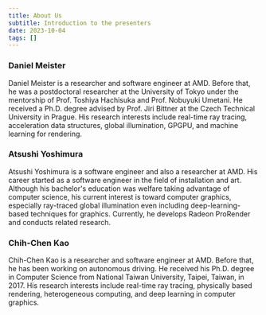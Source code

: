 ```yaml
---
title: About Us
subtitle: Introduction to the presenters
date: 2023-10-04
tags: []
---
```

### Daniel Meister

Daniel Meister is a researcher and software engineer at AMD. Before that, he was a postdoctoral researcher at the University of Tokyo under the mentorship of Prof. Toshiya Hachisuka and Prof. Nobuyuki Umetani. He received a Ph.D. degree advised by Prof. Jiri Bittner at the Czech Technical University in Prague. His research interests include real-time ray tracing, acceleration data structures, global illumination, GPGPU, and machine learning for rendering.

### Atsushi Yoshimura
<!-- ![Scenario 1: Across columns](/img/Atsushi.png)

{{< gallery caption-effect="fade" >}}
  {{< figure thumb="-thumb" link="/img/Atsushi.png" >}}
  {{< figure thumb="-thumb" link="/img/sphere.jpg" caption="Sphere" >}}
  {{< figure thumb="-thumb" link="/img/triangle.jpg" caption="Triangle" alt="This is a long comment about a triangle" >}}
{{< /gallery >}} -->

<!-- {{< figure src="/img/Atsushi.png">}} -->

Atsushi Yoshimura is a software engineer and also a researcher at AMD. His career started as a software engineer in the field of installation and art. Although his bachelor's education was welfare taking advantage of computer science, his current interest is toward computer graphics, especially ray-traced global illumination even including deep-learning-based techniques for graphics. Currently, he develops Radeon ProRender and conducts related research.

### Chih-Chen Kao

Chih-Chen Kao is a researcher and software engineer at AMD. Before that, he has been working on autonomous driving. He received his Ph.D. degree in Computer Science from National Taiwan University, Taipei, Taiwan, in 2017. His research interests include real-time ray tracing, physically based rendering, heterogeneous computing, and deep learning in computer graphics.